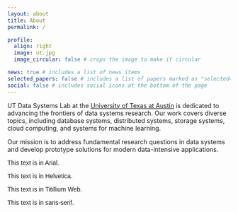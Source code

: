 ```yaml
---
layout: about
title: About
permalink: /

profile:
  align: right
  image: ut.jpg
  image_circular: false # crops the image to make it circular

news: true # includes a list of news items
selected_papers: false # includes a list of papers marked as "selected={true}"
social: false # includes social icons at the bottom of the page
---
```


UT Data Systems Lab at the [University of Texas at Austin](https://www.cs.utexas.edu/) is dedicated to advancing the frontiers of data systems research. Our work covers diverse topics, including database systems, distributed systems, storage systems, cloud computing, and systems for machine learning.

Our mission is to address fundamental research questions in data systems and develop prototype solutions for modern data-intensive applications.

<p style="font-family: 'Arial', sans-serif;">This text is in Arial.</p>
<p style="font-family: 'Helvetica', sans-serif;">This text is in Helvetica.</p>
<p style="font-family: 'Titillium Web', sans-serif;">This text is in Titillium Web.</p>
<p style="font-family: 'sans-serif', sans-serif;">This text is in sans-serif.</p>





